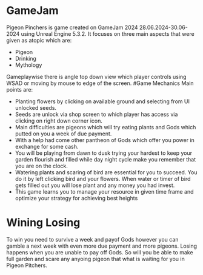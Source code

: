 # GameJam
Pigeon Pinchers is game created on GameJam 2024 28.06.2024-30.06-2024 using Unreal Engine 5.3.2. It focuses on three main aspects that were given as atopic which are:
- Pigeon
- Drinking
- Mythology

Gameplaywise there is angle top down view which player controls using WSAD or moving by mouse to edge of the screen.
#Game Mechanics
Main points are:
- Planting flowers by clicking on available ground and selecting from UI unlocked seeds.
- Seeds are unlock via shop screen to which player has access via clicking on right down corner icon.
- Main difficulties are pigeons which will try eating plants and Gods which putted on you a week of due payment.
- With a help had come other pantheon of Gods which offer you power in exchange for some cash.
- You will be playing from dawn to dusk trying your hardest to keep your garden flourish and filled while day night cycle make you remember that you are on the clock.
- Watering plants and scaring of bird are essential for you to succeed. You do it by left clicking bird and your flowers. When water or timer of bird gets filled out you will lose plant and any money you had invest.
- This game learns you to manage your resource in given time frame and optimize your strategy for achieving best heights
# Wining Losing
To win you need to survive a week and payof Gods however you can gamble a next week with even more due payment and more pigeons.
Losing happens when you are unable to pay off Gods. So will you be able to make full garden and scare any anyoing pigeon that what is waiting for you in Pigeon Pitchers.
